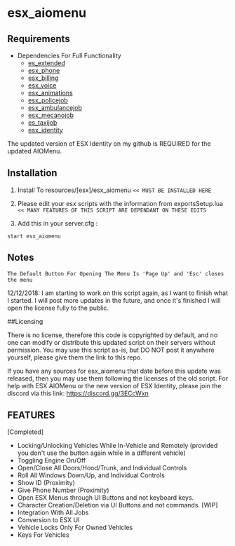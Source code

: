 # esx_aiomenu

## Requirements
* Dependencies For Full Functionality
  * [es_extended](https://github.com/ESX-Org/es_extended)
  * [esx_phone](https://github.com/ESX-Org/esx_phone)
  * [esx_billing](https://github.com/ESX-Org/esx_billing)
  * [esx_voice](https://github.com/ESX-Org/esx_voice)
  * [esx_animations](https://github.com/ESX-Org/esx_animations)
  * [esx_policejob](https://github.com/ESX-Org/esx_policejob)
  * [esx_ambulancejob](https://github.com/ESX-Org/esx_ambulancejob)
  * [esx_mecanojob](https://github.com/ESX-Org/esx_mecanojob)
  * [es_taxijob](https://github.com/ESX-Org/esx_taxijob)
  * [esx_identity](https://github.com/ArkSeyonet/esx_identity)

The updated version of ESX Identity on my github is REQUIRED for the updated AIOMenu.

## Installation

1) Install To resources/[esx]/esx_aiomenu
`<< MUST BE INSTALLED HERE`

2) Please edit your esx scripts with the information from exportsSetup.lua
`<< MANY FEATURES OF THIS SCRIPT ARE DEPENDANT ON THESE EDITS`

3) Add this in your server.cfg :
```
start esx_aiomenu
```

## Notes
`The Default Button For Opening The Menu Is 'Page Up' and 'Esc' closes the menu`

12/12/2018: I am starting to work on this script again, as I want to finish what I started. I will post more updates in the future, and once it's finished I will open the license fully to the public.

##Licensing

There is no license, therefore this code is copyrighted by default, and no one can modify or distribute this updated script on their servers without permission. You may use this script as-is, but DO NOT post it anywhere yourself, please give them the link to this repo.

If you have any sources for esx_aiomenu that date before this update was released, then you may use them following the licenses of the old script. For help with ESX AIOMenu or the new version of ESX Identity, please join the discord via this link: https://discord.gg/3ECcWxn

## FEATURES
[Completed]
* Locking/Unlocking Vehicles While In-Vehicle and Remotely (provided you don't use the button again while in a different vehicle)
* Toggling Engine On/Off
* Open/Close All Doors/Hood/Trunk, and Individual Controls
* Roll All Windows Down/Up, and Individual Controls
* Show ID (Proximity)
* Give Phone Number (Proximity)
* Open ESX Menus through UI Buttons and not keyboard keys.
* Character Creation/Deletion via UI Buttons and not commands.
[WIP]
* Integration With All Jobs
* Conversion to ESX UI
* Vehicle Locks Only For Owned Vehicles
* Keys For Vehicles

